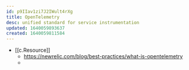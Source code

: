 ```yaml
---
id: p9IIav1zi7J2IWult4rXg
title: OpenTelemetry
desc: unified standard for service instrumentation
updated: 1640059893637
created: 1640059811584
---
```




- [[c.Resource]] 
  - https://newrelic.com/blog/best-practices/what-is-opentelemetry
  - 
